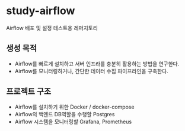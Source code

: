 # study-airflow
Airflow 배포 및 설정 테스트용 레퍼지토리

## 생성 목적
- Airflow를 빠르게 설치하고 서버 인프라를 충분히 활용하는 방법을 연구한다.
- Airflow를 모니터링하거나, 간단한 데이터 수집 파이프라인을 구축한다.

## 프로젝트 구조
- Airflow를 설치하기 위한 Docker / docker-compose
- Airflow의 백엔드 DB역할을 수행할 Postgres
- Airflow 시스템을 모니터링할 Grafana, Prometheus